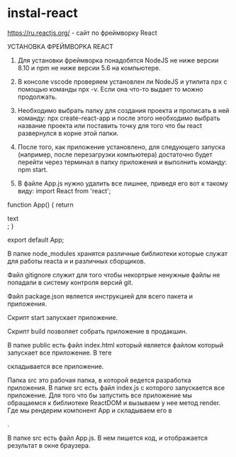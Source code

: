 # instal-react

https://ru.reactjs.org/ - сайт по фреймворку React

УСТАНОВКА ФРЕЙМВОРКА REACT
1. Для установки фреймворка понадобятся NodeJS не ниже версии 8.10 и npm не ниже версии 5.6 на компьютере.

2. В консоле vscode проверяем установлен ли NodeJS и утилита npx с помощью команды npx -v. Если она что-то выдает то можно продолжать.

3. Необходимо выбрать папку для создания проекта и прописать в ней команду:
npx create-react-app и после этого необходимо выбрать название проекта или поставить точку для того что бы react развернулся в корне этой папки.

4. После того, как приложение установлено, для следующего запуска (например, после перезагрузки компьютера) достаточно будет перейти через терминал в папку приложения и выполнить команду: 
npm start.

5. В файле App.js нужно удалить все лишнее, приведя его вот к такому виду:
import React from 'react';

function App() {
	return <div>
		text
	</div>;
}

export default App;

В папке node_modules хранятся различные библиотеки которые служат для работы reacta и и различных сборщиков.

Файл gitignore служит для того чтобы некортрые ненужные файлы не попадали в систему контроля версий git.

Файл package.json является инструкцией для всего пакета и приложения.

Cкрипт start запускает приложение.

Скрипт build позволяет собрать приложение в продакшин.

В папке public есть файл index.html который является файлом который запускает все приложение.
В теге <div id="root"></div> складывается все приложение.

Папка src это рабочая папка, в которой ведется разработка приложения. 
В папке src есть файл index.js с которого запускается все приложение.
Для того что бы запустить все приложение мы обращаемся к библиотеке ReactDOM и вызываем у нее метод render. Где мы рендерим компонент App и складываем его в <div id="root">.

В папке src есть файл App.js. В нем пишется код, и отображается результат в окне браузера.
